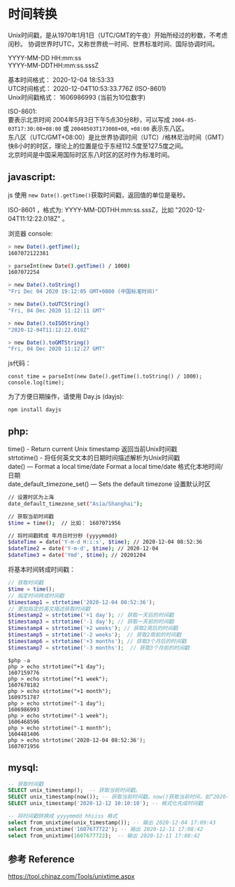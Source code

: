 # 时间转换

Unix时间戳，是从1970年1月1日（UTC/GMT的午夜）开始所经过的秒数，不考虑闰秒。
协调世界时UTC，又称世界统一时间、世界标准时间、国际协调时间。

YYYY-MM-DD HH:mm:ss   
YYYY-MM-DDTHH:mm:ss.sssZ 

基本时间格式： 2020-12-04 18:53:33    
UTC时间格式： 2020-12-04T10:53:33.776Z  (ISO-8601)  
Unix时间戳格式： 1606986993  (当前为10位数字)   

ISO-8601:   
要表示北京时间 2004年5月3日下午5点30分8秒，可以写成 `2004-05-03T17:30:08+08:00` 或 `20040503T173008+08`, `+08:00` 表示东八区。  
东八区（UTC/GMT+08:00）是比世界协调时间（UTC）/格林尼治时间（GMT）快8小时的时区，理论上的位置是位于东经112.5度至127.5度之间。  
北京时间是中国采用国际时区东八时区的区时作为标准时间。  

## javascript:

js 使用 `new Date().getTime()`获取时间戳，返回值的单位是毫秒。

ISO-8601 ，格式为: YYYY-MM-DDTHH:mm:ss.sssZ，比如 "2020-12-04T11:12:22.018Z" 。

浏览器 console:

```sh
> new Date().getTime();
1607072122381

> parseInt(new Date().getTime() / 1000)
1607072254

> new Date().toString()
"Fri Dec 04 2020 19:12:05 GMT+0800 (中国标准时间)"

> new Date().toUTCString()
"Fri, 04 Dec 2020 11:12:11 GMT"

> new Date().toISOString()
"2020-12-04T11:12:22.018Z"

> new Date().toGMTString()
"Fri, 04 Dec 2020 11:12:27 GMT"
```

js代码：

```
const time = parseInt(new Date().getTime().toString() / 1000);
console.log(time);
```

为了方便日期操作，请使用 Day.js (dayjs):  

```
npm install dayjs
```


## php:

time() - Return current Unix timestamp 返回当前Unix时间戳  
strtotime() - 将任何英文文本的日期时间描述解析为Unix时间戳  
date() — Format a local time/date Format a local time/date 格式化本地时间/日期  
date_default_timezone_set() — Sets the default timezone 设置默认时区  


```sh
// 设置时区为上海
date_default_timezone_set("Asia/Shanghai"); 

// 获取当前时间戳
$time = time();  // 比如： 1607071956

// 将时间戳转成 年月日时分秒 (yyyymmdd)
$dateTime = date('Y-m-d H:i:s', $time); // 2020-12-04 08:52:36
$dateTime2 = date('Y-m-d', $time); // 2020-12-04
$dateTime3 = date('Ymd', $time); // 20201204
```

将基本时间转成时间戳：

```php
// 获取时间戳
$time = time();
// 指定时间转成时间戳
$timestamp1 = strtotime('2020-12-04 08:52:36');
// 更加指定的英文描述获取时间戳
$timestamp2 = strtotime('+1 day'); // 获取一天后的时间戳 
$timestamp3 = strtotime('-1 day'); // 获取一天前的时间戳 
$timestamp4 = strtotime('+2 weeks'); // 获取2周后的时间戳
$timestamp5 = strtotime('-2 weeks');  // 获取2周前的时间戳
$timestamp6 = strtotime('+3 months'); // 获取3个月后的时间戳
$timestamp7 = strtotime('-3 months');  // 获取3个月前的时间戳
```

```
$php -a 
php > echo strtotime("+1 day");
1607159776
php > echo strtotime("+1 week");
1607678182
php > echo strtotime("+1 month");
1609751787
php > echo strtotime("-1 day");
1606986993
php > echo strtotime("-1 week");
1606468596
php > echo strtotime("-1 month");
1604481406
php > echo strtotime('2020-12-04 08:52:36');
1607071956
```



## mysql:

```sql
-- 获取时间戳
SELECT unix_timestamp();  -- 获取当前时间戳。
SELECT unix_timestamp(now()); -- 获取当前时间戳。now()获取当前时间，如“2020-12-04 16:48:06”
SELECT unix_timestamp('2020-12-12 10:10:10'); -- 格式化先成时间戳

-- 将时间戳转换成 yyyymmdd hhiiss 格式
select from_unixtime(unix_timestamp()); -- 输出 2020-12-04 17:09:43
select from_unixtime('1607677722'); -- 输出 2020-12-11 17:08:42
select from_unixtime(1607677722);  -- 输出 2020-12-11 17:08:42
```



## 参考 Reference

https://tool.chinaz.com/Tools/unixtime.aspx
